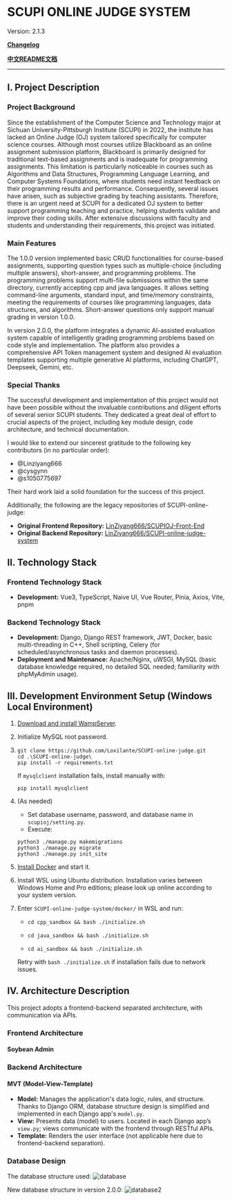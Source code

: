 # SCUPI ONLINE JUDGE SYSTEM

Version: 2.1.3

**[Changelog](./CHANGELOG.md)**

**[中文README文档](./README.zh-CN.md)**

---

## I. Project Description

### Project Background

Since the establishment of the Computer Science and Technology major at Sichuan University-Pittsburgh Institute (SCUPI) in 2022, the institute has lacked an Online Judge (OJ) system tailored specifically for computer science courses. Although most courses utilize Blackboard as an online assignment submission platform, Blackboard is primarily designed for traditional text-based assignments and is inadequate for programming assignments. This limitation is particularly noticeable in courses such as Algorithms and Data Structures, Programming Language Learning, and Computer Systems Foundations, where students need instant feedback on their programming results and performance. Consequently, several issues have arisen, such as subjective grading by teaching assistants. Therefore, there is an urgent need at SCUPI for a dedicated OJ system to better support programming teaching and practice, helping students validate and improve their coding skills. After extensive discussions with faculty and students and understanding their requirements, this project was initiated.

### Main Features

The 1.0.0 version implemented basic CRUD functionalities for course-based assignments, supporting question types such as multiple-choice (including multiple answers), short-answer, and programming problems. The programming problems support multi-file submissions within the same directory, currently accepting cpp and java languages. It allows setting command-line arguments, standard input, and time/memory constraints, meeting the requirements of courses like programming languages, data structures, and algorithms. Short-answer questions only support manual grading in version 1.0.0.

In version 2.0.0, the platform integrates a dynamic AI-assisted evaluation system capable of intelligently grading programming problems based on code style and implementation. The platform also provides a comprehensive API Token management system and designed AI evaluation templates supporting multiple generative AI platforms, including ChatGPT, Deepseek, Gemini, etc.

### Special  Thanks

The successful development and implementation of this project would not have been possible without the invaluable contributions and diligent efforts of several senior SCUPI students. They dedicated a great deal of effort to crucial aspects of the project, including key module design, code architecture, and technical documentation.

I would like to extend our sincerest gratitude to the following key contributors (in no particular order):

- @Linziyang666
- @cysgynn
- @s1050775697

Their hard work laid a solid foundation for the success of this project.

Additionally, the following are the legacy repositories of SCUPI-online-judge:

- **Original Frontend Repository:** [LinZiyang666/SCUPIOJ-Front-End](https://github.com/LinZiyang666/SCUPIOJ-Front-End)
- **Original Backend Repository:** [LinZiyang666/SCUPI-online-judge-system](https://github.com/LinZiyang666/SCUPI-online-judge-system)

## II. Technology Stack

### Frontend Technology Stack

- **Development:** Vue3, TypeScript, Naive UI, Vue Router, Pinia, Axios, Vite, pnpm

### Backend  Technology Stack

- **Development:** Django, Django REST framework, JWT, Docker, basic multi-threading in C++, Shell scripting, Celery (for scheduled/asynchronous tasks and daemon processes).
- **Deployment and Maintenance:** Apache/Nginx, uWSGI, MySQL (basic database knowledge required, no detailed SQL needed; familiarity with phpMyAdmin usage).

## III. Development Environment Setup (Windows Local Environment)

1. [Download and install WampServer](https://www.wampserver.com/en/).

2. Initialize MySQL root password.

3. ```
   git clone https://github.com/Loxilante/SCUPI-online-judge.git
   cd .\SCUPI-online-judge\
   pip install -r requirements.txt
   ```

   If `mysqlclient` installation fails, install manually with:

   ```
   pip install mysqlclient
   ```

4. (As needed)

   - Set database username, password, and database name in `scupioj/setting.py`.
   - Execute:

   ```
   python3 ./manage.py makemigrations
   python3 ./manage.py migrate
   python3 ./manage.py init_site
   ```

5. [Install Docker](https://www.docker.com/products/docker-desktop/) and start it.

6. Install WSL using Ubuntu distribution. Installation varies between Windows Home and Pro editions; please look up online according to your system version.

7. Enter `SCUPI-online-judge-system/docker/` in WSL and run:

   - ```
     cd cpp_sandbox && bash ./initialize.sh
     ```

   - ```
     cd java_sandbox && bash ./initialize.sh
     ```
     
   - ```
     cd ai_sandbox && bash ./initialize.sh
     ```

   Retry with `bash ./initialize.sh` if installation fails due to network issues.

## IV. Architecture Description

This project adopts a frontend-backend separated architecture, with communication via APIs.

### Frontend Architecture

#### Soybean Admin

### Backend Architecture

#### MVT (Model-View-Template)

- **Model:** Manages the application's data logic, rules, and structure. Thanks to Django ORM, database structure design is simplified and implemented in each Django app's `model.py`.
- **View:** Presents data (model) to users. Located in each Django app’s `view.py`; views communicate with the frontend through RESTful APIs.
- **Template:** Renders the user interface (not applicable here due to frontend-backend separation).

### Database Design

The database structure used: ![database](./backend/media/images/database.png)

New database structure in version 2.0.0: ![database2](./backend/media/images/database2.png)